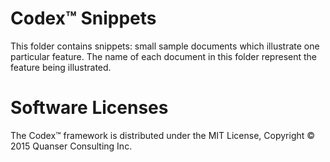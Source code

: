 # Codex™ Snippets
This folder contains snippets: small sample documents which illustrate one particular feature. The name of each document in this folder represent the feature being illustrated. 

# Software Licenses
The Codex™ framework is distributed under the MIT License, Copyright © 2015 Quanser Consulting Inc.
